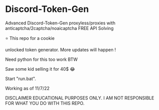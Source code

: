 # Discord-Token-Gen
Advanced Discord-Token-Gen proxyless/proxies with anticaptcha/2captcha/noaicaptcha FREE API Solving


⭐ This repo for a cookie

unlocked token generator. More updates will happen !

Need python for this too work BTW

Saw some kid selling it for 40$ 😂

Start "run.bat".


Working as of 11/7/22

DISCLAIMER EDUCATIONAL PURPOSES ONLY. I AM NOT RESPONSIBLE FOR WHAT YOU DO WITH THIS REPO.

